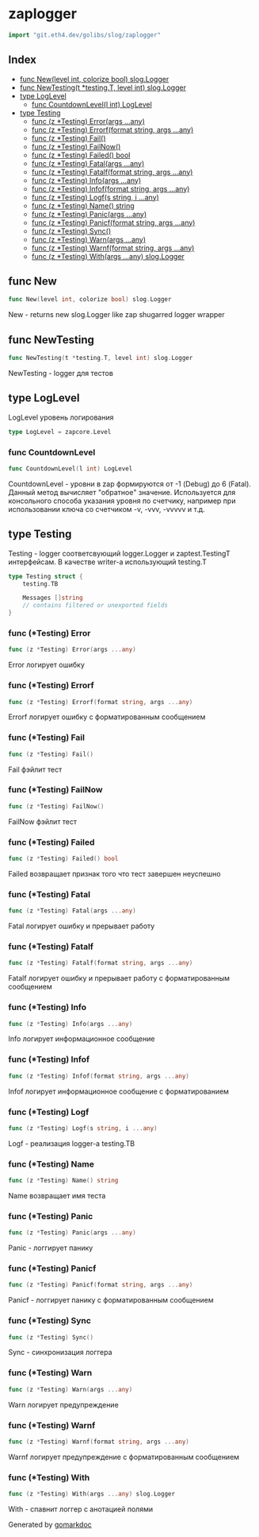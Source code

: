 <!-- Code generated by gomarkdoc. DO NOT EDIT -->

# zaplogger

```go
import "git.eth4.dev/golibs/slog/zaplogger"
```

## Index

- [func New(level int, colorize bool) slog.Logger](<#func-new>)
- [func NewTesting(t *testing.T, level int) slog.Logger](<#func-newtesting>)
- [type LogLevel](<#type-loglevel>)
  - [func CountdownLevel(l int) LogLevel](<#func-countdownlevel>)
- [type Testing](<#type-testing>)
  - [func (z *Testing) Error(args ...any)](<#func-testing-error>)
  - [func (z *Testing) Errorf(format string, args ...any)](<#func-testing-errorf>)
  - [func (z *Testing) Fail()](<#func-testing-fail>)
  - [func (z *Testing) FailNow()](<#func-testing-failnow>)
  - [func (z *Testing) Failed() bool](<#func-testing-failed>)
  - [func (z *Testing) Fatal(args ...any)](<#func-testing-fatal>)
  - [func (z *Testing) Fatalf(format string, args ...any)](<#func-testing-fatalf>)
  - [func (z *Testing) Info(args ...any)](<#func-testing-info>)
  - [func (z *Testing) Infof(format string, args ...any)](<#func-testing-infof>)
  - [func (z *Testing) Logf(s string, i ...any)](<#func-testing-logf>)
  - [func (z *Testing) Name() string](<#func-testing-name>)
  - [func (z *Testing) Panic(args ...any)](<#func-testing-panic>)
  - [func (z *Testing) Panicf(format string, args ...any)](<#func-testing-panicf>)
  - [func (z *Testing) Sync()](<#func-testing-sync>)
  - [func (z *Testing) Warn(args ...any)](<#func-testing-warn>)
  - [func (z *Testing) Warnf(format string, args ...any)](<#func-testing-warnf>)
  - [func (z *Testing) With(args ...any) slog.Logger](<#func-testing-with>)


## func New

```go
func New(level int, colorize bool) slog.Logger
```

New \- returns new slog\.Logger like zap shugarred logger wrapper

## func NewTesting

```go
func NewTesting(t *testing.T, level int) slog.Logger
```

NewTesting \- logger для тестов

## type LogLevel

LogLevel уровень логирования

```go
type LogLevel = zapcore.Level
```

### func CountdownLevel

```go
func CountdownLevel(l int) LogLevel
```

CountdownLevel \- уровни в zap формируются от \-1 \(Debug\) до 6 \(Fatal\)\. Данный метод вычисляет "обратное" значение\. Используется для консольного способа указания уровня по счетчику\, например при использовании ключа со счетчиком \-v\, \-vvv\, \-vvvvv и т\.д\.

## type Testing

Testing \- logger соответсвующий logger\.Logger и zaptest\.TestingT интерфейсам\. В качестве writer\-а использующий testing\.T

```go
type Testing struct {
    testing.TB

    Messages []string
    // contains filtered or unexported fields
}
```

### func \(\*Testing\) Error

```go
func (z *Testing) Error(args ...any)
```

Error логирует ошибку

### func \(\*Testing\) Errorf

```go
func (z *Testing) Errorf(format string, args ...any)
```

Errorf логирует ошибку с форматированным сообщением

### func \(\*Testing\) Fail

```go
func (z *Testing) Fail()
```

Fail фэйлит тест

### func \(\*Testing\) FailNow

```go
func (z *Testing) FailNow()
```

FailNow фэйлит тест

### func \(\*Testing\) Failed

```go
func (z *Testing) Failed() bool
```

Failed возвращает признак того что тест завершен неуспешно

### func \(\*Testing\) Fatal

```go
func (z *Testing) Fatal(args ...any)
```

Fatal логирует ошибку и прерывает работу

### func \(\*Testing\) Fatalf

```go
func (z *Testing) Fatalf(format string, args ...any)
```

Fatalf логирует ошибку и прерывает работу с форматированным сообщением

### func \(\*Testing\) Info

```go
func (z *Testing) Info(args ...any)
```

Info логирует информационное сообщение

### func \(\*Testing\) Infof

```go
func (z *Testing) Infof(format string, args ...any)
```

Infof логирует информационное сообщение с форматированием

### func \(\*Testing\) Logf

```go
func (z *Testing) Logf(s string, i ...any)
```

Logf \- реализация logger\-a testing\.TB

### func \(\*Testing\) Name

```go
func (z *Testing) Name() string
```

Name возвращает имя теста

### func \(\*Testing\) Panic

```go
func (z *Testing) Panic(args ...any)
```

Panic \- логгирует панику

### func \(\*Testing\) Panicf

```go
func (z *Testing) Panicf(format string, args ...any)
```

Panicf \- логгирует панику с форматированным сообщением

### func \(\*Testing\) Sync

```go
func (z *Testing) Sync()
```

Sync \- синхронизация логгера

### func \(\*Testing\) Warn

```go
func (z *Testing) Warn(args ...any)
```

Warn логирует предупреждение

### func \(\*Testing\) Warnf

```go
func (z *Testing) Warnf(format string, args ...any)
```

Warnf логирует предупреждение с форматированным сообщением

### func \(\*Testing\) With

```go
func (z *Testing) With(args ...any) slog.Logger
```

With \- спавнит логгер с анотацией полями



Generated by [gomarkdoc](<https://github.com/princjef/gomarkdoc>)
